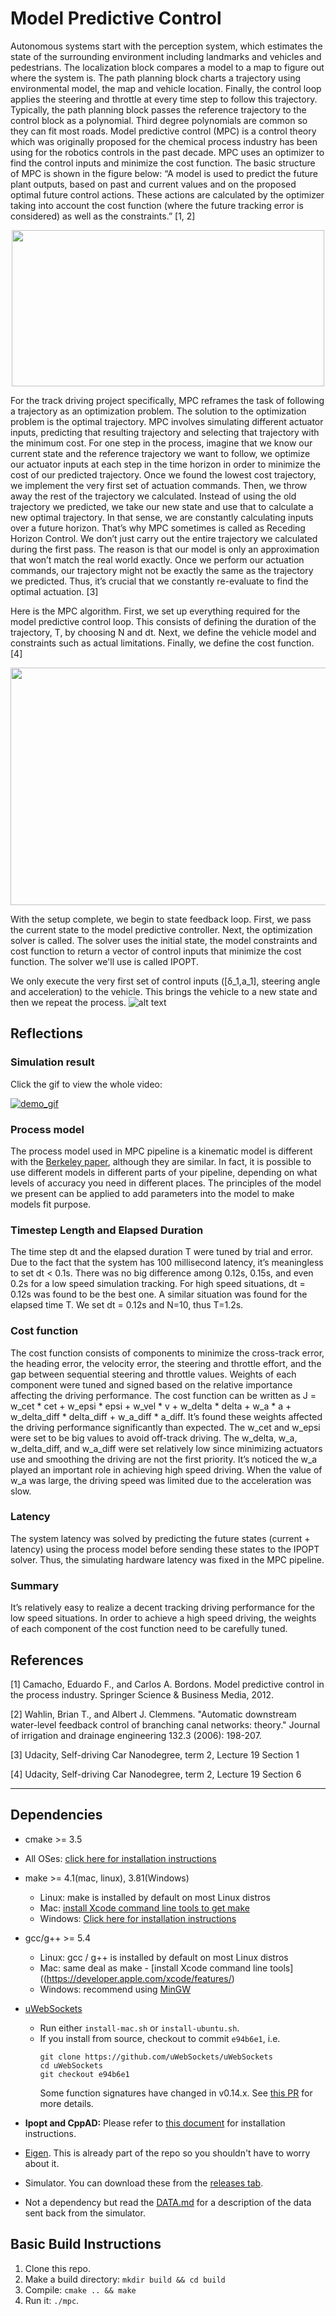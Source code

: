 # Model Predictive Control
Autonomous systems start with the perception system, which estimates the state of the surrounding environment including landmarks and vehicles and pedestrians. The localization block compares a model to a map to figure out where the system is. The path planning block charts a trajectory using environmental model, the map and vehicle location. Finally, the control loop applies the steering and throttle at every time step to follow this trajectory. Typically, the path planning block passes the reference trajectory to the control block as a polynomial. Third degree polynomials are common so they can fit most roads.
Model predictive control (MPC) is a control theory which was originally proposed for the chemical process industry has been using for the robotics controls in the past decade. MPC uses an optimizer to find the control inputs and minimize the cost function. The basic structure of MPC is shown in the figure below: “A model is used to predict the future plant outputs, based on past and current values and on the proposed optimal future control actions. These actions are calculated by the optimizer taking into account the cost function (where the future tracking error is considered) as well as the constraints.” [1, 2] 
<p align="center">
  <img src="https://github.com/jwangjie/SDC-MPC-Project/blob/master/Figures/Basic%20Structure%20of%20MPC.png" 
       width="500px" height="250px"/>
</p>

For the track driving project specifically, MPC reframes the task of following a trajectory as an optimization problem. The solution to the optimization problem is the optimal trajectory. MPC involves simulating different actuator inputs, predicting that resulting trajectory and selecting that trajectory with the minimum cost. For one step in the process, imagine that we know our current state and the reference trajectory we want to follow, we optimize our actuator inputs at each step in the time horizon in order to minimize the cost of our predicted trajectory. Once we found the lowest cost trajectory, we implement the very first set of actuation commands. Then, we throw away the rest of the trajectory we calculated. Instead of using the old trajectory we predicted, we take our new state and use that to calculate a new optimal trajectory. In that sense, we are constantly calculating inputs over a future horizon. That’s why MPC sometimes is called as Receding Horizon Control. We don’t just carry out the entire trajectory we calculated during the first pass. The reason is that our model is only an approximation that won’t match the real world exactly. Once we perform our actuation commands, our trajectory might not be exactly the same as the trajectory we predicted. Thus, it’s crucial that we constantly re-evaluate to find the optimal actuation. [3]

Here is the MPC algorithm. First, we set up everything required for the model predictive control loop. This consists of defining the duration of the trajectory, T, by choosing N and dt. Next, we define the vehicle model and constraints such as actual limitations. Finally, we define the cost function. [4]
<p align="center">
  <img src="https://github.com/jwangjie/SDC-MPC-Project/blob/master/Figures/MPC_setup.png" 
       width="680px" height="380px"/>
</p>

With the setup complete, we begin to state feedback loop. First, we pass the current state to the model predictive controller. Next, the optimization solver is called. The solver uses the initial state, the model constraints and cost function to return a vector of control inputs that minimize the cost function. The solver we'll use is called IPOPT. 

We only execute the very first set of control inputs ([δ_1,a_1], steering angle and acceleration) to the vehicle. This brings the vehicle to a new state and then we repeat the process.
![alt text](https://github.com/jwangjie/SDC-MPC-Project/blob/master/Figures/MPC_loop.png)

## Reflections
### Simulation result
Click the gif to view the whole video: 

[![demo_gif](https://github.com/jwangjie/jwangjie.github.io/blob/master/files/MPC.gif)](https://youtu.be/27frle_pqPE)

### Process model
The process model used in MPC pipeline is a kinematic model is different with the [Berkeley paper](http://www.me.berkeley.edu/~frborrel/pdfpub/IV_KinematicMPC_jason.pdf), although they are similar. In fact, it is possible to use different models in different parts of your pipeline, depending on what levels of accuracy you need in different places. The principles of the model we present can be applied to add parameters into the model to make models fit purpose. 
### Timestep Length and Elapsed Duration 
The time step dt and the elapsed duration T were tuned by trial and error. Due to the fact that the system has 100 millisecond latency, it’s meaningless to set dt < 0.1s. There was no big difference among 0.12s, 0.15s, and even 0.2s for a low speed simulation tracking. For high speed situations, dt = 0.12s was found to be the best one. A similar situation was found for the elapsed time T. We set dt = 0.12s and N=10, thus T=1.2s. 
### Cost function 
The cost function consists of components to minimize the cross-track error, the heading error, the velocity error, the steering and throttle effort, and the gap between sequential steering and throttle values. Weights of each component were tuned and signed based on the relative importance affecting the driving performance. The cost function can be written as J = w_cet * cet + w_epsi * epsi + w_vel * v + w_delta * delta + w_a * a + w_delta_diff * delta_diff + w_a_diff * a_diff. It’s found these weights affected the driving performance significantly than expected. The w_cet and w_epsi were set to be big values to avoid off-track driving. The w_delta, w_a, w_delta_diff, and w_a_diff were set relatively low since minimizing actuators use and smoothing the driving are not the first priority. It’s noticed the w_a played an important role in achieving high speed driving. When the value of w_a was large, the driving speed was limited due to the acceleration was slow. 
### Latency
The system latency was solved by predicting the future states (current + latency) using the process model before sending these states to the IPOPT solver. Thus, the simulating hardware latency was fixed in the MPC pipeline. 
### Summary
It’s relatively easy to realize a decent tracking driving performance for the low speed situations. In order to achieve a high speed driving, the weights of each component of the cost function need to be carefully tuned. 

## References
[1] Camacho, Eduardo F., and Carlos A. Bordons. Model predictive control in the process industry. Springer Science & Business Media, 2012.

[2] Wahlin, Brian T., and Albert J. Clemmens. "Automatic downstream water-level feedback control of branching canal networks: theory." Journal of irrigation and drainage engineering 132.3 (2006): 198-207.

[3] Udacity, Self-driving Car Nanodegree, term 2, Lecture 19 Section 1

[4] Udacity, Self-driving Car Nanodegree, term 2, Lecture 19 Section 6


---
## Dependencies

* cmake >= 3.5
 * All OSes: [click here for installation instructions](https://cmake.org/install/)
* make >= 4.1(mac, linux), 3.81(Windows)
  * Linux: make is installed by default on most Linux distros
  * Mac: [install Xcode command line tools to get make](https://developer.apple.com/xcode/features/)
  * Windows: [Click here for installation instructions](http://gnuwin32.sourceforge.net/packages/make.htm)
* gcc/g++ >= 5.4
  * Linux: gcc / g++ is installed by default on most Linux distros
  * Mac: same deal as make - [install Xcode command line tools]((https://developer.apple.com/xcode/features/)
  * Windows: recommend using [MinGW](http://www.mingw.org/)
* [uWebSockets](https://github.com/uWebSockets/uWebSockets)
  * Run either `install-mac.sh` or `install-ubuntu.sh`.
  * If you install from source, checkout to commit `e94b6e1`, i.e.
    ```
    git clone https://github.com/uWebSockets/uWebSockets
    cd uWebSockets
    git checkout e94b6e1
    ```
    Some function signatures have changed in v0.14.x. See [this PR](https://github.com/udacity/CarND-MPC-Project/pull/3) for more details.

* **Ipopt and CppAD:** Please refer to [this document](https://github.com/udacity/CarND-MPC-Project/blob/master/install_Ipopt_CppAD.md) for installation instructions.
* [Eigen](http://eigen.tuxfamily.org/index.php?title=Main_Page). This is already part of the repo so you shouldn't have to worry about it.
* Simulator. You can download these from the [releases tab](https://github.com/udacity/self-driving-car-sim/releases).
* Not a dependency but read the [DATA.md](./DATA.md) for a description of the data sent back from the simulator.


## Basic Build Instructions

1. Clone this repo.
2. Make a build directory: `mkdir build && cd build`
3. Compile: `cmake .. && make`
4. Run it: `./mpc`.
